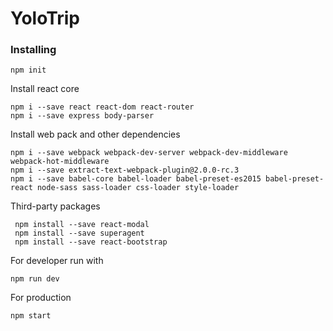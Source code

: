 # YoloTrip

### Installing

```
npm init
```

Install react core

```
npm i --save react react-dom react-router
npm i --save express body-parser
```

Install web pack and other dependencies 
```
npm i --save webpack webpack-dev-server webpack-dev-middleware webpack-hot-middleware
npm i --save extract-text-webpack-plugin@2.0.0-rc.3
npm i --save babel-core babel-loader babel-preset-es2015 babel-preset-react node-sass sass-loader css-loader style-loader
```

Third-party packages
```
 npm install --save react-modal
 npm install --save superagent
 npm install --save react-bootstrap
 ```

For developer run with
```
npm run dev
```

For production
```
npm start
```
